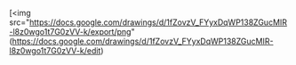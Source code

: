 
[<img src="https://docs.google.com/drawings/d/1fZovzV_FYyxDqWP138ZGucMIR-l8z0wgo1t7G0zVV-k/export/png" (https://docs.google.com/drawings/d/1fZovzV_FYyxDqWP138ZGucMIR-l8z0wgo1t7G0zVV-k/edit)
